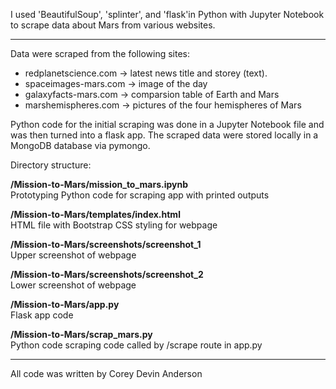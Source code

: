 I used 'BeautifulSoup', 'splinter', and 'flask'in Python with Jupyter Notebook to scrape data about Mars from various websites.

----

Data were scraped from the following sites:
  
  * redplanetscience.com  -> latest news title and storey (text).
  * spaceimages-mars.com -> image of the day
  * galaxyfacts-mars.com -> comparsion table of Earth and Mars
  * marshemispheres.com -> pictures of the four hemispheres of Mars

Python code for the initial scraping was done in a Jupyter Notebook file and was then turned into a flask app. The scraped data were stored locally in a MongoDB database via pymongo.

Directory structure:

<strong>/Mission-to-Mars/mission_to_mars.ipynb</strong>   
Prototyping Python code for scraping app with printed outputs

<strong>/Mission-to-Mars/templates/index.html</strong>     
HTML file with Bootstrap CSS styling for webpage

<strong>/Mission-to-Mars/screenshots/screenshot_1</strong>   
Upper screenshot of webpage

<strong>/Mission-to-Mars/screenshots/screenshot_2</strong>   
Lower screenshot of webpage

<strong>/Mission-to-Mars/app.py</strong>  
Flask app code

<strong>/Mission-to-Mars/scrap_mars.py</strong>   
Python code scraping code called by /scrape route in app.py 

----

All code was written by Corey Devin Anderson
